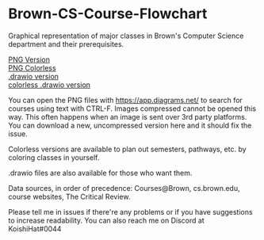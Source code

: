 # Brown-CS-Course-Flowchart
Graphical representation of major classes in Brown's Computer Science department and their prerequisites.  
  
[PNG Version](https://github.com/Bokai-Bi/Brown-CS-Course-Flowchart/releases/download/v1.02/BCSCF.v1.02.png)  
[PNG Colorless](https://github.com/Bokai-Bi/Brown-CS-Course-Flowchart/releases/download/v1.02/BCSCF.colorless.v1.02.png)  
[.drawio version](https://github.com/Bokai-Bi/Brown-CS-Course-Flowchart/releases/download/v1.02/BCSCF.v1.02.drawio)  
[colorless .drawio version](https://github.com/Bokai-Bi/Brown-CS-Course-Flowchart/releases/download/v1.02/BCSCF.colorless.v1.02.drawio)  
  
You can open the PNG files with https://app.diagrams.net/ to search for courses using text with CTRL-F. Images compressed cannot be opened this way. This often happens when an image is sent over 3rd party platforms. You can download a new, uncompressed version here and it should fix the issue.  
  
Colorless versions are available to plan out semesters, pathways, etc. by coloring classes in yourself.  
  
.drawio files are also available for those who want them.  
  
Data sources, in order of precedence: Courses@Brown, cs.brown.edu, course websites, The Critical Review.  
  
Please tell me in issues if there're any problems or if you have suggestions to increase readability. You can also reach me on Discord at KoishiHat#0044  
